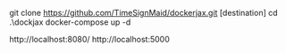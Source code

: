 git clone https://github.com/TimeSignMaid/dockerjax.git [destination]
cd .\dockjax
docker-compose up -d

http://localhost:8080/
http://localhost:5000
